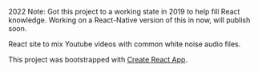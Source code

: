 2022 Note: Got this project to a working state in 2019 to help fill React knowledge. Working on a React-Native version of this in now, will publish soon.

React site to mix Youtube videos with common white noise audio files. 

This project was bootstrapped with [Create React App](https://github.com/facebook/create-react-app).
